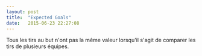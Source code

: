 ```yaml
---
layout: post
title:  "Expected Goals"
date:   2015-06-23 22:27:08
---
```


<script type="text/javascript" src="/js/posts/2015-06-23-expected-goals.js"></script>

Tous les tirs au but n'ont pas la même valeur lorsqu'il s'agit de comparer les tirs de plusieurs équipes.

<div id="expg_field"></div>


<script type="text/javascript">
    expgField("#expg_field");
</script>
